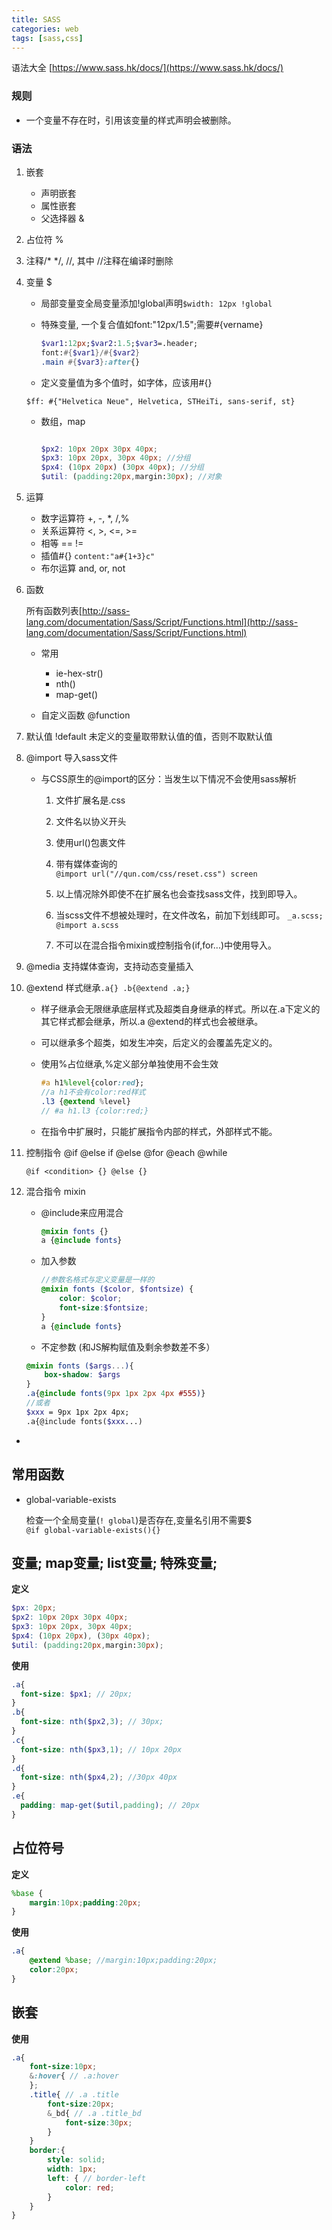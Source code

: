 ```yaml
---
title: SASS
categories: web
tags: [sass,css]
---
```


语法大全 [https://www.sass.hk/docs/](https://www.sass.hk/docs/)

### 规则

* 一个变量不存在时，引用该变量的样式声明会被删除。


### 语法

1. 嵌套
	* 声明嵌套
	* 属性嵌套
	* 父选择器 &

2. 占位符 %

3. 注释/* */, //, 其中 //注释在编译时删除

4. 变量 $

	* 局部变量变全局变量添加!global声明`$width: 12px !global`  
	* 特殊变量, 一个复合值如font:"12px/1.5";需要#{vername}
	
		```SASS
		$var1:12px;$var2:1.5;$var3=.header; 
		font:#{$var1}/#{$var2} 
		.main #{$var3}:after{}
		```
		
	* 定义变量值为多个值时，如字体，应该用#{}
	
	`$ff: #{"Helvetica Neue", Helvetica, STHeiTi, sans-serif, st}`
	
	* 数组，map
	
		```scss
		
		$px2: 10px 20px 30px 40px;
		$px3: 10px 20px, 30px 40px; //分组
		$px4: (10px 20px) (30px 40px); //分组
		$util: (padding:20px,margin:30px); //对象
		
		```

5. 运算
	* 数字运算符 +, -, *, /,%
	* 关系运算符 <, >, <=, >=
	* 相等 == !=
	* 插值#{}
		`content:"a#{1+3}c"`
	* 布尔运算 and, or, not  
	

6. 函数

	所有函数列表[http://sass-lang.com/documentation/Sass/Script/Functions.html](http://sass-lang.com/documentation/Sass/Script/Functions.html)
	* 常用
		* ie-hex-str()
		* nth()
		* map-get()

	* 自定义函数 @function

7. 默认值 !default 未定义的变量取带默认值的值，否则不取默认值
8. @import 导入sass文件
	
	* 与CSS原生的@import的区分：当发生以下情况不会使用sass解析
		1. 文件扩展名是.css
		2. 文件名以协义开头
		3. 使用url()包裹文件
		4. 带有媒体查询的    
		`@import url("//qun.com/css/reset.css") screen`
		
		5. 以上情况除外即使不在扩展名也会查找sass文件，找到即导入。 
		6. 当scss文件不想被处理时，在文件改名，前加下划线即可。
			`_a.scss; @import a.scss`
			
		7. 不可以在混合指令mixin或控制指令(if,for...)中使用导入。
	
9. @media 支持媒体查询，支持动态变量插入
10. @extend 样式继承`.a{} .b{@extend .a;}`

	* 样子继承会无限继承底层样式及超类自身继承的样式。所以在.a下定义的其它样式都会继承，所以.a @extend的样式也会被继承。
	* 可以继承多个超类，如发生冲突，后定义的会覆盖先定义的。
	* 使用%占位继承,%定义部分单独使用不会生效
		
		```sass
		#a h1%level{color:red};
		//a h1不会有color:red样式
		.l3 {@extend %level}
		// #a h1.l3 {color:red;}
		
		```
	* 在指令中扩展时，只能扩展指令内部的样式，外部样式不能。
	
11. 控制指令 @if @else if @else @for @each @while

	`@if <condition> {} @else {}`
	

12. 混合指令 mixin
	
	* @include来应用混合
	
		```scss
		@mixin fonts {}
		a {@include fonts}
		```
	* 加入参数

		```scss
		//参数名格式与定义变量是一样的
		@mixin fonts ($color, $fontsize) {
			color: $color;
			font-size:$fontsize;
		}
		a {@include fonts}
		```
	
	* 不定参数	(和JS解构赋值及剩余参数差不多）
	
	```scss
	@mixin fonts ($args...){
		box-shadow: $args
	}
	.a{@include fonts(9px 1px 2px 4px #555)}
	//或者
	$xxx = 9px 1px 2px 4px;
	.a{@include fonts($xxx...)
	```
	
	

-
	
	
	
	

	
	
## 常用函数

* global-variable-exists

	检查一个全局变量(`! global`)是否存在,变量名引用不需要$  
	`@if global-variable-exists(){}`
	

 

## 变量; map变量; list变量; 特殊变量;
**定义**  

```scss
$px: 20px;
$px2: 10px 20px 30px 40px;
$px3: 10px 20px, 30px 40px;
$px4: (10px 20px), (30px 40px);
$util: (padding:20px,margin:30px);

```

**使用**

``` scss
.a{
  font-size: $px1; // 20px;
}
.b{
  font-size: nth($px2,3); // 30px;
}
.c{
  font-size: nth($px3,1); // 10px 20px
}
.d{
  font-size: nth($px4,2); //30px 40px
}
.e{
  padding: map-get($util,padding); // 20px
}

```

## 占位符号
**定义**

``` scss
%base {
	margin:10px;padding:20px;
}
```
**使用**

``` scss
.a{
	@extend %base; //margin:10px;padding:20px;
	color:20px;
}
```

## 嵌套

**使用**

``` scss
.a{
	font-size:10px;
	&:hover{ // .a:hover
	};
	.title{ // .a .title
		font-size:20px;
		&_bd{ // .a .title_bd
			font-size:30px;
		}
	}
	border:{
		style: solid;
		width: 1px;
		left: { // border-left
			color: red;
		}
	}
}
```